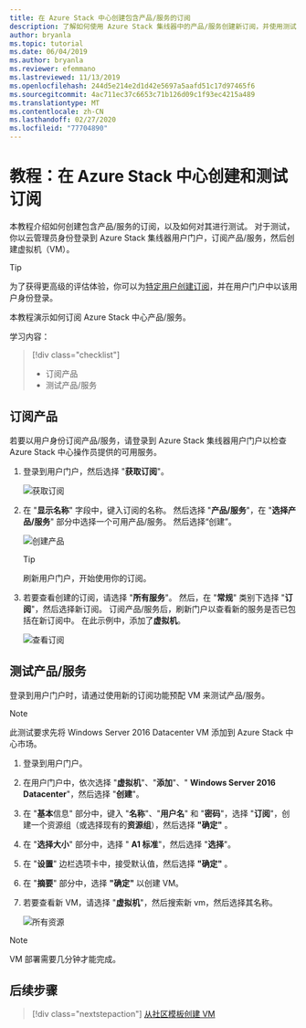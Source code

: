 ```yaml
---
title: 在 Azure Stack 中心创建包含产品/服务的订阅
description: 了解如何使用 Azure Stack 集线器中的产品/服务创建新订阅，并使用测试 VM 测试产品/服务。
author: bryanla
ms.topic: tutorial
ms.date: 06/04/2019
ms.author: bryanla
ms.reviewer: efemmano
ms.lastreviewed: 11/13/2019
ms.openlocfilehash: 244d5e214e2d1d42e5697a5aafd51c17d97465f6
ms.sourcegitcommit: 4ac711ec37c6653c71b126d09c1f93ec4215a489
ms.translationtype: MT
ms.contentlocale: zh-CN
ms.lasthandoff: 02/27/2020
ms.locfileid: "77704890"
---
```

# <a name="tutorial-create-and-test-a-subscription-in-azure-stack-hub"></a>教程：在 Azure Stack 中心创建和测试订阅

本教程介绍如何创建包含产品/服务的订阅，以及如何对其进行测试。 对于测试，你以云管理员身份登录到 Azure Stack 集线器用户门户，订阅产品/服务，然后创建虚拟机（VM）。

> [!TIP]
> 为了获得更高级的评估体验，你可以为[特定用户创建订阅](../operator/azure-stack-subscribe-plan-provision-vm.md#create-a-subscription-as-a-cloud-operator)，并在用户门户中以该用户身份登录。

本教程演示如何订阅 Azure Stack 中心产品/服务。

学习内容：

> [!div class="checklist"]
> * 订阅产品 
> * 测试产品/服务

## <a name="subscribe-to-an-offer"></a>订阅产品

若要以用户身份订阅产品/服务，请登录到 Azure Stack 集线器用户门户以检查 Azure Stack 中心操作员提供的可用服务。

1. 登录到用户门户，然后选择 "**获取订阅**"。

   ![获取订阅](media/azure-stack-subscribe-services/get-subscription.png)

2. 在 "**显示名称**" 字段中，键入订阅的名称。 然后选择 "**产品/服务**"，在 "**选择产品/服务**" 部分中选择一个可用产品/服务。 然后选择“创建”。

   ![创建产品](media/azure-stack-subscribe-services/create-subscription.png)

   > [!TIP]
   > 刷新用户门户，开始使用你的订阅。

3. 若要查看创建的订阅，请选择 "**所有服务**"。 然后，在 "**常规**" 类别下选择 "**订阅**"，然后选择新订阅。 订阅产品/服务后，刷新门户以查看新的服务是否已包括在新订阅中。 在此示例中，添加了**虚拟机**。

   ![查看订阅](media/azure-stack-subscribe-services/view-subscription.png)

## <a name="test-the-offer"></a>测试产品/服务

登录到用户门户时，请通过使用新的订阅功能预配 VM 来测试产品/服务。

> [!NOTE]
> 此测试要求先将 Windows Server 2016 Datacenter VM 添加到 Azure Stack 中心市场。

1. 登录到用户门户。

2. 在用户门户中，依次选择 "**虚拟机**"、"**添加**"、" **Windows Server 2016 Datacenter**"，然后选择 "**创建**"。

3. 在 "**基本**信息" 部分中，键入 "**名称**"、"**用户名**" 和 "**密码**"，选择 "**订阅**"，创建一个资源组（或选择现有的**资源组**），然后选择 **"确定"** 。

4. 在 "**选择大小**" 部分中，选择 " **A1 标准**"，然后选择 "**选择**"。  

5. 在 "**设置**" 边栏选项卡中，接受默认值，然后选择 **"确定"** 。

6. 在 "**摘要**" 部分中，选择 **"确定"** 以创建 VM。  

7. 若要查看新 VM，请选择 "**虚拟机**"，然后搜索新 vm，然后选择其名称。

    ![所有资源](media/azure-stack-subscribe-services/view-vm.png)

> [!NOTE]
> VM 部署需要几分钟才能完成。

## <a name="next-steps"></a>后续步骤

> [!div class="nextstepaction"]
> [从社区模板创建 VM](azure-stack-create-vm-template.md)
